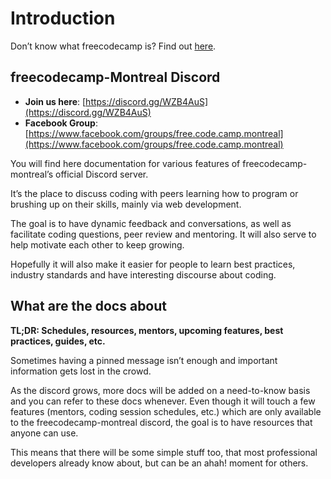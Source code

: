 # Introduction

Don’t know what freecodecamp is? Find out [here](https://www.freecodecamp.org/).

## freecodecamp-Montreal Discord

* **Join us here**: [https://discord.gg/WZB4AuS](https://discord.gg/WZB4AuS)
* **Facebook Group**: [https://www.facebook.com/groups/free.code.camp.montreal](https://www.facebook.com/groups/free.code.camp.montreal)

You will find here documentation for various features of freecodecamp-montreal’s official Discord server.

It’s the place to discuss coding with peers learning how to program or brushing up on their skills, mainly via web development.

The goal is to have dynamic feedback and conversations, as well as facilitate coding questions, peer review and mentoring. It will also serve to help motivate each other to keep growing.

Hopefully it will also make it easier for people to learn best practices, industry standards and have interesting discourse about coding.

## What are the docs about

**TL;DR: Schedules, resources, mentors, upcoming features, best practices, guides, etc.**

Sometimes having a pinned message isn’t enough and important information gets lost in the crowd.

As the discord grows, more docs will be added on a need-to-know basis and you can refer to these docs whenever. Even though it will touch a few features \(mentors, coding session schedules, etc.\) which are only available to the freecodecamp-montreal discord, the goal is to have resources that anyone can use.

This means that there will be some simple stuff too, that most professional developers already know about, but can be an ahah! moment for others.
